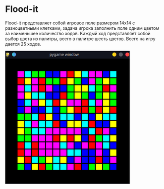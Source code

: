 # Flood-it

Flood-it представляет собой игровое поле размером 14x14 с разноцветными клетками, задача игрока заполнить поле одним цветом за наименьшее количество ходов. Каждый ход представляет собой выбор цвета из палитры, всего в палитре шесть цветов. Всего на игру дается 25 ходов.

![Текст с описанием картинки](./img/game.png)
